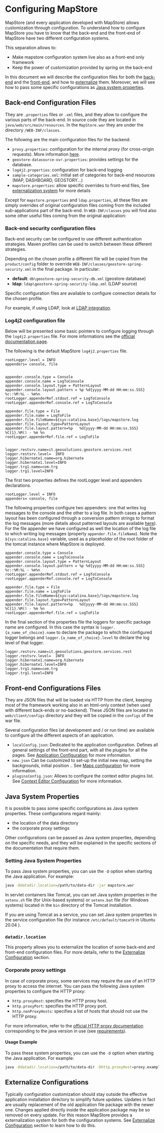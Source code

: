 # Configuring MapStore

MapStore (and every application developed with MapStore) allows customization through configuration.
To understand how to configure MapStore you have to know that the back-end and the front-end of MapStore have two different configuration systems.

This separation allows to:

* Make mapstore configuration system live also as a front-end only framework
* Keep the power of customization provided by spring on the back-end

In this document we will describe the configuration files for both the [back-end](#back-end-configuration-files) and the [front-end](#front-end-configurations-files), and how to [externalize](#externalize-configurations) them. Moreover, we will see how to pass some specific configurations as [Java system properties](#java-system-properties).

## Back-end Configuration Files

They are `.properties` files or `.xml` files, and they allow to configure the various parts of the back-end.
In source code they are located in `java/web/src/main/resources`. In the `MapStore.war` they are under the directory `/WEB-INF/classes`.

The following are the main configuration files for the backend:

* `proxy.properties`: configuration for the internal proxy (for cross-origin requests). More information [here](https://github.com/geosolutions-it/http-proxy/wiki/Configuring-Http-Proxy).
* `geostore-datasource-ovr.properties`: provides settings for the database.
* `log4j2.properties`: configuration for back-end logging
* `sample-categories.xml`: initial set of categories for back-end resources (MAP, DASHBOARD, GEOSTORY...)
* `mapstore.properties`: allow specific overrides to front-end files, See [externalization system](externalized-configuration.md#externalized-configuration) for more details

Except for `mapstore.properties` and `ldap.properties`, all these files are simply overrides of original configuration files coming from the included sub-applications part of the back-end. In `WEB-INF/classes` you will find also some other useful files coming from the original application:

### Back-end security configuration files

Back-end security can be configured to use different authentication strategies. Maven profiles can be used to switch between these different strategies.

Depending on the chosen profile a different file will be copied from the `product/config` folder to  override `WEB-INF/classes/geostore-spring-security.xml` in the final package. In particular:

* **default**: `db\geostore-spring-security-db.xml` (geostore database)
* **ldap**: `ldap\geostore-spring-security-ldap.xml` (LDAP source)

Specific configuration files are available to configure connection details for the chosen profile.

For example, if using LDAP, look at [LDAP integration](integrations/users/ldap.md#ldap-integration-with-mapstore).

### Log4j2 configuration file

Below will be presented some basic pointers to configure logging through the `log4j2.properties` file. For more informations see the [official documentation page](https://logging.apache.org/log4j/2.x/manual/configuration.html).

The following is the default MapStore `log4j2.properties` file.

```properties
rootLogger.level = INFO
appenders= console, file


appender.console.type = Console
appender.console.name = LogToConsole
appender.console.layout.type = PatternLayout
appender.console.layout.pattern = %p %d{yyyy-MM-dd HH:mm:ss.SSS} %c::%M:%L - %m%n
rootLogger.appenderRef.stdout.ref = LogToConsole
rootLogger.appenderRef.console.ref = LogToConsole

appender.file.type = File
appender.file.name = LogToFile
appender.file.fileName=${sys:catalina.base}/logs/mapstore.log
appender.file.layout.type=PatternLayout
appender.file.layout.pattern=%p   %d{yyyy-MM-dd HH:mm:ss.SSS}   %C{1}.%M() - %m %n
rootLogger.appenderRef.file.ref = LogToFile


logger.restsrv.name=it.geosolutions.geostore.services.rest
logger.restsrv.level=  INFO
logger.hibernate1.name=org.hibernate
logger.hibernate1.level=INFO
logger.trg1.name=com.trg
logger.trg1.level=INFO
```

The first two properties defines the rootLogger level and appenders declarations.

```properties
rootLogger.level = INFO
appenders= console, file
```

The following properties configure two appenders: one that writes log messages to the console and the other to a log file. In both cases a pattern layout has been configured through a conversion pattern strings to format the log messages (more details about patterned layouts are available [here](https://logging.apache.org/log4j/2.x/manual/layouts.html)).
For the file appender we have configured as well the location of the log file to which writing log messages (property `appender.file.fileName`).
Note the `${sys:catalina.base}` variable, used as a placeholder of the root folder of the tomcat instance where MapStore is deployed.

```properties
appender.console.type = Console
appender.console.name = LogToConsole
appender.console.layout.type = PatternLayout
appender.console.layout.pattern = %p %d{yyyy-MM-dd HH:mm:ss.SSS} %c::%M:%L - %m%n
rootLogger.appenderRef.stdout.ref = LogToConsole
rootLogger.appenderRef.console.ref = LogToConsole

appender.file.type = File
appender.file.name = LogToFile
appender.file.fileName=${sys:catalina.base}/logs/mapstore.log
appender.file.layout.type=PatternLayout
appender.file.layout.pattern=%p   %d{yyyy-MM-dd HH:mm:ss.SSS}   %C{1}.%M() - %m %n
rootLogger.appenderRef.file.ref = LogToFile
```

In the final section of the properties file the loggers for specific package name are configured. In this case the syntax is `logger.{a_name_of_choice}.name` to declare the package to which the configured logger belongs and `logger.{a_name_of_choice}.level` to declare the log level of that logger.

```properties
logger.restsrv.name=it.geosolutions.geostore.services.rest
logger.restsrv.level=  INFO
logger.hibernate1.name=org.hibernate
logger.hibernate1.level=INFO
logger.trg1.name=com.trg
logger.trg1.level=INFO
```

## Front-end Configurations Files

They are JSON files that will be loaded via HTTP from the client, keeping most of the framework working also in an html-only context (when used with different back-ends or no-backend). These JSON files are located in `web/client/configs` directory and they will be copied in the `configs` of the war file.

Several configuration files (at development and / or run time) are available to configure all the different aspects of an application.

* `localConfig.json`: Dedicated to the application configuration. Defines all general settings of the front-end part, with all the plugins for all the pages. See [Application Configuration](local-config.md#application-configuration) for more information.
* `new.json` Can be customized to set-up the initial new map, setting the backgrounds, initial position .. See [Maps configuration](maps-configuration.md#map-configuration) for more information.
* `pluginsConfig.json`: Allows to configure the context editor plugins list. See [Context Editor Configuration](context-editor-config.md#configuration-of-application-context-manager) for more information.

## Java System Properties

It is possible to pass some specific configurations as Java system properties. These configurations regard mainly:

* the location of the data directory
* the corporate proxy settings

Other configurations can be passed as Java system properties, depending on the specific needs, and they will be explained in the specific sections of the documentation that require them.

### Setting Java System Properties

To pass Java system properties, you can use the `-D` option when starting the Java application. For example:

```sh
java -Ddatadir.location=/path/to/data-dir -jar mapstore.war
```

In servlet containers like Tomcat, you can set Java system properties in the `setenv.sh` file (for Unix-based systems) or `setenv.bat` file (for Windows systems) located in the `bin` directory of the Tomcat installation.

If you are using Tomcat as a service, you can set Java system properties in the service configuration file (for instance `/etc/default/tomcat9` in Ubuntu 20.04 ).

### `datadir.location`

This property allows you to externalize the location of some back-end and front-end configuration files. For more details, refer to the [Externalize Configuration](externalized-configuration.md#externalized-configuration) section.

### Corporate proxy settings

In case of corporate proxy, some services may require the use of an HTTP proxy to access the internet. You can pass the following Java system properties to configure the HTTP proxy:

* `http.proxyHost`: specifies the HTTP proxy host.
* `http.proxyPort`: specifies the HTTP proxy port.
* `http.nonProxyHosts`: specifies a list of hosts that should not use the HTTP proxy.

For more information, refer to the [official HTTP proxy documentation](https://docs.oracle.com/en/java/javase/11/docs/api/java.base/java/net/doc-files/net-properties.html) corresponding to the java version in use (see [requirements](./requirements.md)).

#### Usage Example

To pass these system properties, you can use the `-D` option when starting the Java application. For example:

```sh
java -Ddatadir.location=/path/to/data-dir -Dhttp.proxyHost=proxy.example.com -Dhttp.proxyPort=8080 -jar mapstore.war
```

## Externalize Configurations

Typically configuration customization should stay outside the effective application installation directory to simplify future updates. Updates in fact are usually replacement of the old application file package with the newer one. Changes applied directly inside the application package may be so removed on every update. For this reason MapStore provides a externalization system for both the configuration systems. See [Externalize Configuration](externalized-configuration.md#externalized-configuration) section to learn how to do this.
